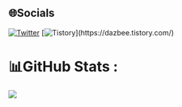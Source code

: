 
## 🌐Socials
[![Twitter](https://img.shields.io/badge/Twitter-%231DA1F2.svg?logo=Twitter&logoColor=white)](https://twitter.com/zabees2) 
[![Tistory](https://img.shields.io/badge/Tistory-3874D8?style=for-the-badge")](https://dazbee.tistory.com/)

# 📊GitHub Stats :
![](https://github-readme-stats.vercel.app/api?username=Zabee52&theme=default&hide_border=false&include_all_commits=false&count_private=false)<br/>
